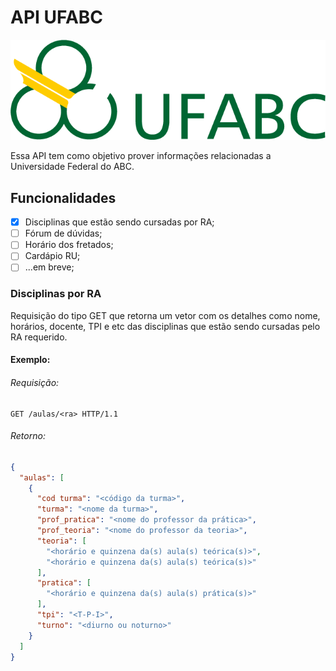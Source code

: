 # API UFABC

![Logo UFABC](docs/logo-ufabc-vertical.png)

Essa API tem como objetivo prover informações relacionadas a Universidade Federal do ABC.

## Funcionalidades
- [x] Disciplinas que estão sendo cursadas por RA;
- [ ] Fórum de dúvidas;
- [ ] Horário dos fretados;
- [ ] Cardápio RU;
- [ ] ...em breve;

### Disciplinas por RA
Requisição do tipo GET que retorna um vetor com os detalhes como nome, horários, docente, TPI e etc das disciplinas que estão sendo cursadas pelo RA requerido.

#### Exemplo:
###### Requisição:
```http
GET /aulas/<ra> HTTP/1.1
```

###### Retorno:
```json
{
  "aulas": [
    {
      "cod turma": "<código da turma>",
      "turma": "<nome da turma>",
      "prof_pratica": "<nome do professor da prática>",
      "prof_teoria": "<nome do professor da teoria>",
      "teoria": [
        "<horário e quinzena da(s) aula(s) teórica(s)>",
        "<horário e quinzena da(s) aula(s) teórica(s)>"
      ],
      "pratica": [
        "<horário e quinzena da(s) aula(s) prática(s)>"
      ],
      "tpi": "<T-P-I>",
      "turno": "<diurno ou noturno>"
    }
  ]
} 
```


